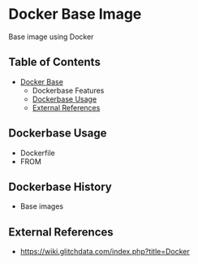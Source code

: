 
# Docker Base Image

Base image using Docker

## Table of Contents
- [Docker Base](#dockerbase-history) 
  - Dockerbase Features
  - [Dockerbase Usage](#dockerbase-usage)
  - [External References](#external-references)

## Dockerbase Usage
- Dockerfile
- FROM


## Dockerbase History
- Base images


## External References
* https://wiki.glitchdata.com/index.php?title=Docker



